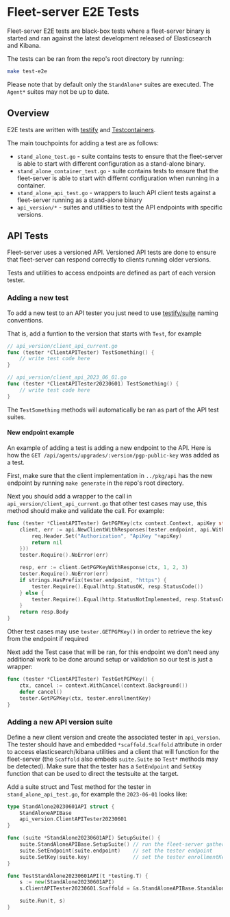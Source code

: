 # Fleet-server E2E Tests

Fleet-server E2E tests are black-box tests where a fleet-server binary is started and ran against the latest development released of Elasticsearch and Kibana.

The tests can be ran from the repo's root directory by running:
```bash
make test-e2e
```

Please note that by default only the `StandAlone*` suites are executed.
The `Agent*` suites may not be up to date.

## Overview

E2E tests are written with [testify](https://pkg.go.dev/github.com/stretchr/testify) and [Testcontainers](https://pkg.go.dev/github.com/testcontainers/testcontainers-go).

The main touchpoints for adding a test are as follows:

- `stand_alone_test.go` - suite contains tests to ensure that the fleet-server is able to start with different configuration as a stand-alone binary.
- `stand_alone_container_test.go` - suite contains tests to ensure that the fleet-server is able to start with differnt configuration when running in a container.
- `stand_alone_api_test.go` - wrappers to lauch API client tests against a fleet-server running as a stand-alone binary
- `api_version/*` - suites and utilities to test the API endpoints with specific versions.

## API Tests

Fleet-server uses a versioned API.
Versioned API tests are done to ensure that fleet-server can respond correctly to clients running older versions.

Tests and utilities to access endpoints are defined as part of each version tester.

### Adding a new test

To add a new test to an API tester you just need to use [testify/suite](https://pkg.go.dev/github.com/stretchr/testify/suite) naming conventions.

That is, add a funtion to the version that starts with `Test`, for example

```go
// api_version/client_api_current.go
func (tester *ClientAPITester) TestSomething() {
    // write test code here
}

// api_version/client_api_2023_06_01.go
func (tester *ClientAPITester20230601) TestSomething() {
    // write test code here
}
```

The `TestSomething` methods will automatically be ran as part of the API test suites.

#### New endpoint example

An example of adding a test is adding a new endpoint to the API.
Here is how the `GET /api/agents/upgrades/:version/pgp-public-key` was added as a test.

First, make sure that the client implementation in `../pkg/api` has the new endpoint by running `make generate` in the repo's root directory.

Next you should add a wrapper to the call in `api_version/client_api_current.go` that other test cases may use, this method should make and validate the call.
For example:

```go
func (tester *ClientAPITester) GetPGPKey(ctx context.Context, apiKey string) []byte {
	client, err := api.NewClientWithResponses(tester.endpoint, api.WithHTTPClient(tester.Client), api.WithRequestEditorFn(func(ctx context.Context, req *http.Request) error {
		req.Header.Set("Authorization", "ApiKey "+apiKey)
		return nil
	}))
	tester.Require().NoError(err)

	resp, err := client.GetPGPKeyWithResponse(ctx, 1, 2, 3)
	tester.Require().NoError(err)
	if strings.HasPrefix(tester.endpoint, "https") {
		tester.Require().Equal(http.StatusOK, resp.StatusCode())
	} else {
		tester.Require().Equal(http.StatusNotImplemented, resp.StatusCode())
	}
	return resp.Body
}
```

Other test cases may use `tester.GETPGPKey()` in order to retrieve the key from the endpoint if required

Next add the Test case that will be ran, for this endpoint we don't need any additional work to be done around setup or validation so our test is just a wrapper:

```go
func (tester *ClientAPITester) TestGetPGPKey() {
	ctx, cancel := context.WithCancel(context.Background())
	defer cancel()
	tester.GetPGPKey(ctx, tester.enrollmentKey)
}
```

### Adding a new API version suite

Define a new client version and create the associated tester in `api_version`.
The tester should have and embedded `*scaffold.Scaffold` attribute in order to access elasticsearch/kibana utilities and a client that will function for the fleet-server (the `Scaffold` also embeds `suite.Suite` so `Test*` methods may be detected).
Make sure that the tester has a `SetEndpoint` and `SetKey` function that can be used to direct the testsuite at the target.

Add a suite struct and Test method for the tester in `stand_alone_api_test.go`, for example the `2023-06-01` looks like:

```go
type StandAlone20230601API struct {
	StandAloneAPIBase
	api_version.ClientAPITester20230601
}

func (suite *StandAlone20230601API) SetupSuite() {
	suite.StandAloneAPIBase.SetupSuite() // run the fleet-server gather the endpoint and enrollment token
	suite.SetEndpoint(suite.endpoint)    // set the tester endpoint
	suite.SetKey(suite.key)              // set the tester enrollmentKey
}

func TestStandAlone20230601API(t *testing.T) {
	s := new(StandAlone20230601API)
	s.ClientAPITester20230601.Scaffold = &s.StandAloneAPIBase.StandAloneBase.Scaffold // make sure the tester uses the same references as the suite that is getting executed

	suite.Run(t, s)
}
```
